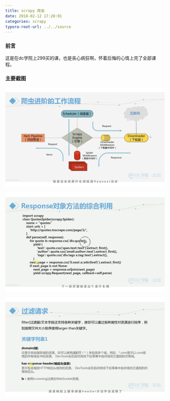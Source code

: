 ```yaml
---
title: scrapy 爬虫
date: 2018-02-12 17:20:01
categories: scrapy
typora-root-url: ../../source
---
```


### 前言
这是在dc学院上299买的课，也是丧心病狂啊，怀着后悔的心情上完了全部课程。

### 主要截图
![](/images/5689847.jpg "框架图")

![](/images/56909416.jpg "css选择器")

![](/images/98241099.jpg "chrome的调试技巧") 

